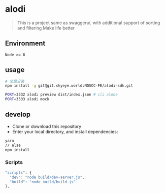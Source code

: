 # alodi

> This is a project same as swaggerui, with additional support of sorting and filtering
> Make life better

## Environment

`Node >= 8`

## usage
```bash
# 全局安装
npm install -g git@git.skyeye.world:NGSOC-FE/alodi-sdk.git

PORT=3332 alodi preview dist/index.json # cli alone
PORT=3333 alodi mock

```

## develop

 - Clone or download this repository
 - Enter your local directory, and install dependencies:

``` bash
yarn
// else
npm install
```

### Scripts

``` javascript
"scripts": {
  "dev": "node build/dev-server.js",
  "build": "node build/build.js"
},
```

